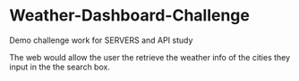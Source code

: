 # Weather-Dashboard-Challenge
Demo challenge work for SERVERS and API study

The web would allow the user the retrieve the weather info of the cities they input in the the search box.
